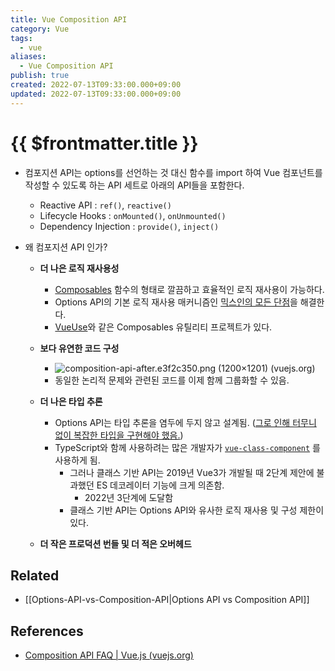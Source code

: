 ```yaml
---
title: Vue Composition API
category: Vue
tags:
  - vue
aliases:
  - Vue Composition API
publish: true
created: 2022-07-13T09:33:00.000+09:00
updated: 2022-07-13T09:33:00.000+09:00
---
```


# {{ $frontmatter.title }}

- 컴포지션 API는 options를 선언하는 것 대신 함수를 import 하여 Vue 컴포넌트를 작성할 수 있도록 하는 API 세트로 아래의 API들을 포함한다.
  - Reactive API : `ref()`, `reactive()`
  - Lifecycle Hooks : `onMounted()`, `onUnmounted()`
  - Dependency Injection : `provide()`, `inject()`
- 왜 컴포지션 API 인가?

  - **더 나은 로직 재사용성**
    - [Composables](https://vuejs.org/guide/reusability/composables.html) 함수의 형태로 깔끔하고 효율적인 로직 재사용이 가능하다.
    - Options API의 기본 로직 재사용 매커니즘인 [믹스인의 모든 단점](https://vuejs.org/guide/reusability/composables.html#comparisons-with-other-techniques)을 해결한다.
    - [VueUse](https://vueuse.org/)와 같은 Composables 유틸리티 프로젝트가 있다.
  - **보다 유연한 코드 구성**

    - ![composition-api-after.e3f2c350.png (1200×1201) (vuejs.org)](https://vuejs.org/assets/composition-api-after.e3f2c350.png)
    - 동일한 논리적 문제와 관련된 코드를 이제 함께 그룹화할 수 있음.

  - **더 나은 타입 추론**
    - Options API는 타입 추론을 염두에 두지 않고 설계됨. ([그로 인해 터무니 없이 복잡한 타입을 구현해야 했음.](https://github.com/vuejs/core/blob/44b95276f5c086e1d88fa3c686a5f39eb5bb7821/packages/runtime-core/src/componentPublicInstance.ts#L132-L165))
    - TypeScript와 함께 사용하려는 많은 개발자가 [`vue-class-component`](https://class-component.vuejs.org/) 를 사용하게 됨.
      - 그러나 클래스 기반 API는 2019년 Vue3가 개발될 때 2단계 제안에 불과했던 ES 데코레이터 기능에 크게 의존함.
        - 2022년 3단계에 도달함
      - 클래스 기반 API는 Options API와 유사한 로직 재사용 및 구성 제한이 있다.
  - **더 작은 프로덕션 번들 및 더 적은 오버헤드**

## Related

- [[Options-API-vs-Composition-API|Options API vs Composition API]]

## References

- [Composition API FAQ | Vue.js (vuejs.org)](https://vuejs.org/guide/extras/composition-api-faq.html#what-is-composition-api)

